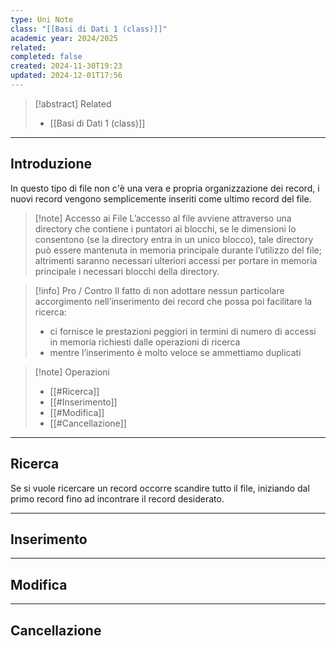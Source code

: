 ```yaml
---
type: Uni Note
class: "[[Basi di Dati 1 (class)]]"
academic year: 2024/2025
related: 
completed: false
created: 2024-11-30T19:23
updated: 2024-12-01T17:56
---
```

>[!abstract] Related
>- [[Basi di Dati 1 (class)]]

---
## Introduzione

In questo tipo di file non c'è una vera e propria organizzazione dei record, i nuovi record vengono semplicemente inseriti come ultimo record del file.

>[!note] Accesso ai File
>L’accesso al file avviene attraverso una directory che contiene i puntatori ai blocchi, se le dimensioni lo consentono (se la directory entra in un unico blocco), tale directory può essere mantenuta in memoria principale durante l’utilizzo del file; altrimenti saranno necessari ulteriori accessi per portare in memoria principale i necessari blocchi della directory.

>[!info] Pro / Contro
>Il fatto di non adottare nessun particolare accorgimento nell’inserimento dei record che possa poi facilitare la ricerca:
>- ci fornisce le prestazioni peggiori in termini di numero di accessi in memoria richiesti dalle operazioni di ricerca 
>- mentre l’inserimento è molto veloce se ammettiamo duplicati

>[!note] Operazioni
>- [[#Ricerca]]
>- [[#Inserimento]]
>- [[#Modifica]]
>- [[#Cancellazione]]

---
## Ricerca

Se si vuole ricercare un record occorre scandire tutto il file, iniziando dal primo record fino ad incontrare il record desiderato.



---
## Inserimento 



---
## Modifica



---
## Cancellazione

